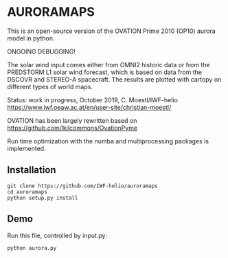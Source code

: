 AURORAMAPS
==========

This is an open-source version of the OVATION Prime 2010 (OP10) aurora model in python.

ONGOING DEBUGGING!

The solar wind input comes either from OMNI2 historic data or from the PREDSTORM L1 solar wind forecast, which is based on data from the DSCOVR and STEREO-A spacecraft. The results are plotted with cartopy on different types of world maps.

Status: work in progress, October 2019, C. Moestl/IWF-helio 
https://www.iwf.oeaw.ac.at/en/user-site/christian-moestl/

OVATION has been largely rewritten based on https://github.com/lkilcommons/OvationPyme

Run time optimization with the numba and multiprocessing packages is implemented.


Installation
------------

    git clone https://github.com/IWF-helio/auroramaps
    cd auroramaps
    python setup.py install


Demo
----

Run this file, controlled by input.py:

    python aurora.py







